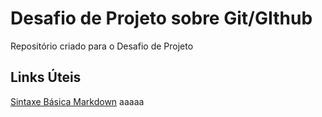 # Desafio de Projeto sobre Git/GIthub
Repositório criado para o Desafio de Projeto

## Links Úteis
[Sintaxe Básica Markdown](https://www.markdownguide.org/basic-syntax/)
aaaaa
